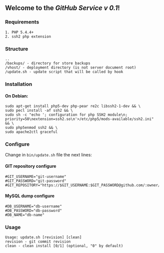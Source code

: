 ## Welcome to the *GitHub Service v 0.1*!

### Requirements
	1. PHP 5.4.4+
	2. ssh2 php extension

### Structure
    ..
    /backups/ - directory for store backups
    /vhost/ - deployment directory (is not server document root)
    /update.sh - update script that will be called by hook

### Installation
#### On Debian:

    sudo apt-get install php5-dev php-pear re2c libssh2-1-dev && \
    sudo pecl install -af ssh2 && \
    sudo sh -c "echo '; configuration for php SSH2 module\n; priority=50\nextension=ssh2.so\n'>/etc/php5/mods-available/ssh2.ini" && \
    sudo php5enmod ssh2 && \
    sudo apache2ctl graceful

### Configure
Change in ```bin/update.sh``` file the next lines:
#### GIT repository configure

    #GIT_USERNAME="git-username"
    #GIT_PASSWORD="git-password"
    #GIT_REPOSITORY="https://$GIT_USERNAME:$GIT_PASSWORD@github.com/:owner/:repo.git"

#### MySQL dump configure

    #DB_USERNAME="db-username"
    #DB_PASSWORD="db-password"
    #DB_NAME="db-name"

### Usage

    Usage: update.sh [revision] [clean]
    revision - git commit revision
    clean - clean install [0/1] (optional, "0" by default)
